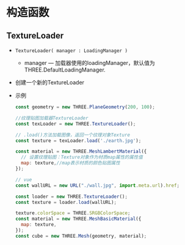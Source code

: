 # 构造函数

## TextureLoader

+ `TextureLoader( manager : LoadingManager )`

  + manager — 加载器使用的loadingManager，默认值为THREE.DefaultLoadingManager.

+ 创建一个新的TextureLoader

+ 示例

  ```js
  const geometry = new THREE.PlaneGeometry(200, 100);

  //纹理贴图加载器TextureLoader
  const texLoader = new THREE.TextureLoader();

  // .load()方法加载图像，返回一个纹理对象Texture
  const texture = texLoader.load('./earth.jpg');

  const material = new THREE.MeshLambertMaterial({
    // 设置纹理贴图：Texture对象作为材质map属性的属性值
    map: texture,//map表示材质的颜色贴图属性
  });
  ```

  ```js
  // vue
  const wallURL = new URL("./wall.jpg", import.meta.url).href;

  const loader = new THREE.TextureLoader();
  const texture = loader.load(wallURL);

  texture.colorSpace = THREE.SRGBColorSpace;
  const material = new THREE.MeshBasicMaterial({
    map: texture,
  });
  const cube = new THREE.Mesh(geometry, material);
  ```
